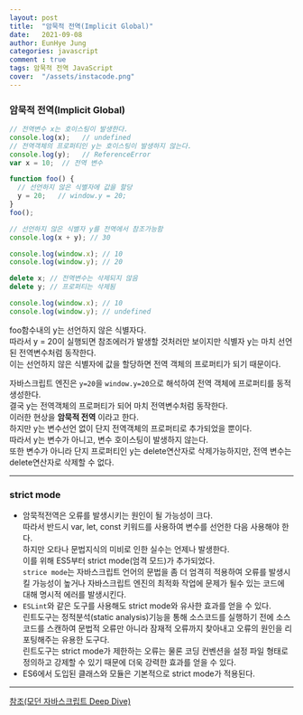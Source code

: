 ```yaml
---
layout: post
title:  "암묵적 전역(Implicit Global)"
date:   2021-09-08
author: EunHye Jung
categories: javascript
comment : true
tags: 암묵적 전역 JavaScript
cover:  "/assets/instacode.png"
---
```

	
### 암묵적 전역(Implicit Global)    
   
```javascript  
// 전역변수 x는 호이스팅이 발생한다. 
console.log(x);   // undefined
// 전역객체의 프로퍼티인 y는 호이스팅이 발생하지 않는다.
console.log(y);   // ReferenceError
var x = 10;  // 전역 변수

function foo() {
  // 선언하지 않은 식별자에 값을 할당
  y = 20;   // window.y = 20;
}
foo();

// 선언하지 않은 식별자 y를 전역에서 참조가능함  
console.log(x + y); // 30

console.log(window.x); // 10
console.log(window.y); // 20

delete x; // 전역변수는 삭제되지 않음
delete y; // 프로퍼티는 삭제됨

console.log(window.x); // 10
console.log(window.y); // undefined
```   
    
foo함수내의 y는 선언하지 않은 식별자다.  
따라서 y = 20이 실행되면 참조에러가 발생할 것처러만 보이지만 식별자 y는 마치 선언된 전역변수처럼 동작한다.  
이는 선언하지 않은 식별자에 값을 할당하면 전역 객체의 프로퍼티가 되기 때문이다.  
  
자바스크립트 엔진은 `y=20`을 `window.y=20`으로 해석하여 전역 객체에 프로퍼티를 동적 생성한다.  
결국 y는 전역객체의 프로퍼티가 되어 마치 전역변수처럼 동작한다.  
이러한 현상을 **암묵적 전역** 이라고 한다.  
하지만 y는 변수선언 없이 단지 전역객체의 프로퍼티로 추가되었을 뿐이다.  
따라서 y는 변수가 아니고, 변수 호이스팅이 발생하지 않는다.  
또한 변수가 아니라 단지 프로퍼티인 y는 delete연산자로 삭제가능하지만, 전역 변수는 delete연산자로 삭제할 수 없다.  
   
- - -   
   
### strict mode   
    
* 암묵적전역은 오류를 발생시키는 원인이 될 가능성이 크다.  
  따라서 반드시 var, let, const 키워드를 사용하여 변수를 선언한 다음 사용해야 한다.  
  하지만 오타나 문법지식의 미비로 인한 실수는 언제나 발생한다.  
  이를 위해 ES5부터 strict mode(엄격 모드)가 추가되었다.  
  `strice mode`는 자바스크립트 언어의 문법을 좀 더 엄격히 적용하여 오류를 발생시킬 가능성이 높거나 자바스크립트 엔진의 최적화 작업에 문제가 될수 있는 코드에 대해 명시적 에러를 발생시킨다.  
* `ESLint`와 같은 도구를 사용해도 strict mode와 유사한 효과를 얻을 수 있다.  
  린트도구는 정적분석(static analysis)기능을 통해 소스코드를 실행하기 전에 소스코드를 스캔하여 문법적 오류만 아니라 잠재적 오류까지 찾아내고 오류의 원인을 리포팅해주는 유용한 도구다.  
  린트도구는 strict mode가 제한하는 오류는 물론 코딩 컨벤션을 설정 파일 형태로 정의하고 강제할 수 있기 때문에 더욱 강력한 효과를 얻을 수 있다.  
* ES6에서 도입된 클래스와 모듈은 기본적으로 strict mode가 적용된다.    
   
   
- - -   
      
[참조(모던 자바스크립트 Deep Dive)](https://book.naver.com/bookdb/book_detail.nhn?bid=16710547)
    
